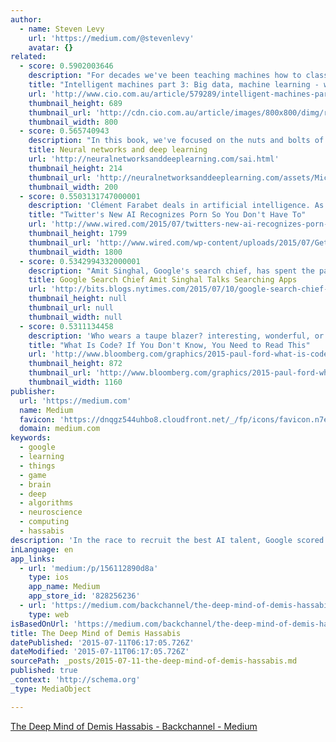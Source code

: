```yaml
---
author:
  - name: Steven Levy
    url: 'https://medium.com/@stevenlevy'
    avatar: {}
related:
  - score: 0.5902003646
    description: "For decades we've been teaching machines how to classify and determine things in the world, giving them many examples to draw from. But what if they could teach themselves? Machine learning, which is a part of artificial intelligence, has long been about supervised learning where machines are given labelled data or examples to learn from when carrying out certain tasks such as classifying an object or predicting future outcomes."
    title: "Intelligent machines part 3: Big data, machine learning - where's it all heading?"
    url: 'http://www.cio.com.au/article/579289/intelligent-machines-part-3-big-data-machine-learning-where-it-all-heading/'
    thumbnail_height: 689
    thumbnail_url: 'http://cdn.cio.com.au/article/images/800x800/dimg/robot_learning_world.jpg'
    thumbnail_width: 800
  - score: 0.565740943
    description: "In this book, we've focused on the nuts and bolts of neural networks: how they work, and how they can be used to solve pattern recognition problems. This is material with many immediate practical applications."
    title: Neural networks and deep learning
    url: 'http://neuralnetworksanddeeplearning.com/sai.html'
    thumbnail_height: 214
    thumbnail_url: 'http://neuralnetworksanddeeplearning.com/assets/Michael_Nielsen_Web_Small.jpg'
    thumbnail_width: 200
  - score: 0.5503131747000001
    description: 'Clément Farabet deals in artificial intelligence. As a research scientist at New York University, he built brain-like computing systems that identified objects in photos and videos, and then he launched a startup where he did much the same thing. He and his co-founder called it Madbits, and 18 months later, Twitter snapped it up.'
    title: "Twitter's New AI Recognizes Porn So You Don't Have To"
    url: 'http://www.wired.com/2015/07/twitters-new-ai-recognizes-porn-dont/'
    thumbnail_height: 1799
    thumbnail_url: 'http://www.wired.com/wp-content/uploads/2015/07/GettyImages-164318945-2.jpg'
    thumbnail_width: 1800
  - score: 0.5342994332000001
    description: "Amit Singhal, Google's search chief, has spent the past 15 years creating the miracle that is the Google search box. Now, as he and his team face a shifting landscape in which phones and apps are starting to rival computers and websites, he is in a race to make Google \"the Google of Apps.\""
    title: Google Search Chief Amit Singhal Talks Searching Apps
    url: 'http://bits.blogs.nytimes.com/2015/07/10/google-search-chief-amit-singhal-talks-searching-apps/'
    thumbnail_height: null
    thumbnail_url: null
    thumbnail_width: null
  - score: 0.5311134458
    description: 'Who wears a taupe blazer? interesting, wonderful, or disturbing way. A computer is a clock with benefits. They all work the same, doing second-grade math, one step at a time: Tick, take a number and put it in box one. Tick, take another number, put it in box two.'
    title: "What Is Code? If You Don't Know, You Need to Read This"
    url: 'http://www.bloomberg.com/graphics/2015-paul-ford-what-is-code/'
    thumbnail_height: 872
    thumbnail_url: 'http://www.bloomberg.com/graphics/2015-paul-ford-what-is-code/images/promo.jpg'
    thumbnail_width: 1160
publisher:
  url: 'https://medium.com'
  name: Medium
  favicon: 'https://dnqgz544uhbo8.cloudfront.net/_/fp/icons/favicon.n7eHNqdWyHhbTLN2-3a-6g.ico'
  domain: medium.com
keywords:
  - google
  - learning
  - things
  - game
  - brain
  - deep
  - algorithms
  - neuroscience
  - computing
  - hassabis
description: 'In the race to recruit the best AI talent, Google scored a coup by getting the team led by a former video game guru and chess prodigy From the day in 2011 that Demis Hassabis co-founded DeepMind-with funding by the likes of Elon Musk-the UK-based artificial intelligence startup became the most coveted target of major tech companies.'
inLanguage: en
app_links:
  - url: 'medium:/p/156112890d8a'
    type: ios
    app_name: Medium
    app_store_id: '828256236'
  - url: 'https://medium.com/backchannel/the-deep-mind-of-demis-hassabis-156112890d8a'
    type: web
isBasedOnUrl: 'https://medium.com/backchannel/the-deep-mind-of-demis-hassabis-156112890d8a'
title: The Deep Mind of Demis Hassabis
datePublished: '2015-07-11T06:17:05.726Z'
dateModified: '2015-07-11T06:17:05.726Z'
sourcePath: _posts/2015-07-11-the-deep-mind-of-demis-hassabis.md
published: true
_context: 'http://schema.org'
_type: MediaObject

---
```

[The Deep Mind of Demis Hassabis - Backchannel - Medium][0]

[0]: https://medium.com/backchannel/the-deep-mind-of-demis-hassabis-156112890d8a